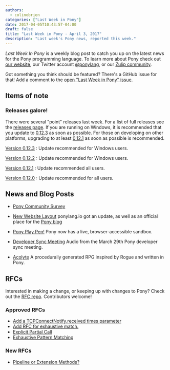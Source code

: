 ```yaml
---
authors:
  - colinobrien
categories: ["Last Week in Pony"]
date: 2017-04-05T10:43:57-04:00
draft: false
title: "Last Week in Pony - April 3, 2017"
description: "Last week's Pony news, reported this week."
---
```

_Last Week In Pony_ is a weekly blog post to catch you up on the latest news for the Pony programming language. To learn more about Pony check out [our website](https://ponylang.io), our Twitter account [@ponylang](https://twitter.com/ponylang), or our [Zulip community](https://ponylang.zulipchat.com).

Got something you think should be featured? There's a GitHub issue for that! Add a comment to the [open "Last Week in Pony" issue](https://github.com/ponylang/ponylang.github.io/issues?q=is%3Aissue+is%3Aopen+label%3Alast-week-in-pony).
<!-- more -->

## Items of note

### Releases galore!

There were several "point" releases last week. For a list of full releases see the [releases page](http://www.ponylang.io/categories/release/). If you are running on Windows, it is recommended that you update to [0.12.3](https://github.com/ponylang/ponyc/releases/tag/0.12.3) as soon as possible. For those on developing on other platforms, upgrading to at least [0.12.1](https://github.com/ponylang/ponyc/releases/tag/0.12.1) as soon as possible is recommended.

[Version 0.12.3](https://github.com/ponylang/ponyc/releases/tag/0.12.3)
: Update recommended for Windows users.

[Version 0.12.2](https://github.com/ponylang/ponyc/releases/tag/0.12.2)
: Update recommended for Windows users.

[Version 0.12.1](https://github.com/ponylang/ponyc/releases/tag/0.12.1)
: Update recommended all users.

[Version 0.12.0](https://github.com/ponylang/ponyc/releases/tag/0.12.0)
: Update recommended for all users.

## News and Blog Posts

- [Pony Community Survey](https://docs.google.com/forms/d/e/1FAIpQLScBNr5dPPCVYchRukAm-sFR3wipndVJiua3xHr8CslohVFRlg/viewform?c=0&w=1&usp=send_form)

- [New Website Layout](http://www.ponylang.io/) ponylang.io got an update, as well as an official place for the [Pony blog](http://www.ponylang.io/blog/)

- [Pony Play Pen!](http://pony-playpen.lietar.net/) Pony now has a live, browser-accessible sandbox.

- [Developer Sync Meeting](https://vimeo.com/915001704) Audio from the March 29th Pony developer sync meeting.

- [Acolyte](https://github.com/jtfmumm/acolyte) A procedurally generated RPG inspired by Rogue and written in Pony.

## RFCs

Interested in making a change, or keeping up with changes to Pony? Check out the [RFC repo](https://github.com/ponylang/rfcs). Contributors welcome!

### Approved RFCs

- [Add a TCPConnectNotify.received times parameter](https://github.com/ponylang/rfcs/pull/85)
- [Add RFC for exhaustive match.](https://github.com/ponylang/rfcs/pull/86)
- [Explicit Partial Call](https://github.com/ponylang/rfcs/pull/82)
- [Exhaustive Pattern Matching](https://github.com/ponylang/rfcs/pull/86)

### New RFCs

- [Pipeline or Extension Methods?](https://github.com/ponylang/rfcs/issues/89)
